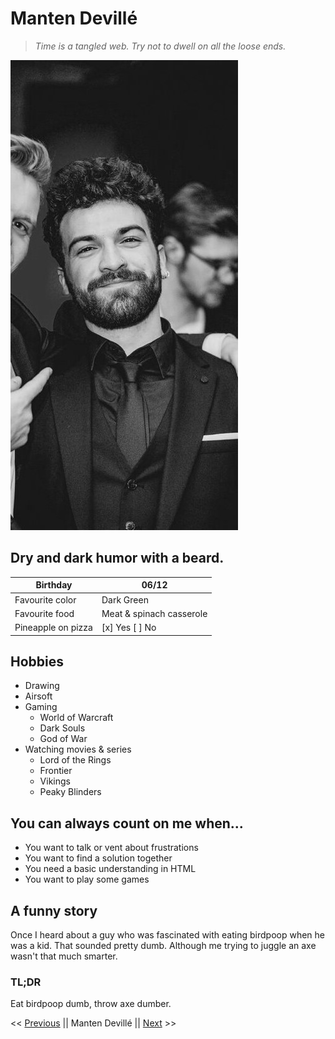 # Manten Devillé
>*Time is a tangled web. Try not to dwell on all the loose ends.*

![Manten Devillé](assets/profile.jpg "My profile")
## Dry and dark humor with a beard.
| Birthday | 06/12  |
| --- | ----------- |
| Favourite color | Dark Green |
| Favourite food | Meat & spinach casserole |
| Pineapple on pizza |  [x] Yes  [  ] No|

## Hobbies
- Drawing
- Airsoft
- Gaming
    - World of Warcraft
    - Dark Souls
    - God of War
- Watching movies & series
    - Lord of the Rings
    - Frontier
    - Vikings
    - Peaky Blinders

## You can always count on me when...
- You want to talk or vent about frustrations
- You want to find a solution together
- You need a basic understanding in HTML
- You want to play some games

## A funny story

Once I heard about a guy who was fascinated with eating birdpoop when he was a kid. That sounded pretty dumb. Although me trying to juggle an axe wasn't that much smarter.

### TL;DR

Eat birdpoop dumb, throw axe dumber.

<< [Previous](https://duckduckgo.com "Khiati Nour El Houda") || Manten Devillé || [Next](https://duckduckgo.com "Maureen Oldyck") >>